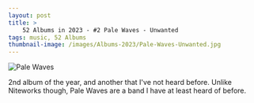 ```yaml
---
layout: post 
title: >
    52 Albums in 2023 - #2 Pale Waves - Unwanted
tags: music, 52 Albums
thumbnail-image: /images/Albums-2023/Pale-Waves-Unwanted.jpg
---
```


![Pale Waves](/images/Albums-2023/Pale-Waves-Unwanted.jpg)

2nd album of the year, and another that I've not heard before. Unlike Niteworks though, Pale Waves are a band I have at least heard of before.